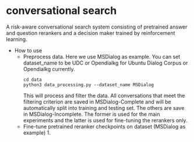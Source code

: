 # conversational search
A risk-aware conversational search system consisting of pretrained answer and question rerankers and a decision maker trained by reinforcement learning.


* How to use
  * Preprocess data. Here we use MSDialog as example. You can set dataset_name to be UDC or Opendialkg for Ubuntu Dialog Corpus or Opendialkg currently.
    ```
    cd data
    python3 data_processing.py --dataset_name MSDialog
    ```
    This will process and filter the data. All conversations that meet the filtering criterion are saved in MSDialog-Complete and will be automatically split into training and testing set. The others are save in MSDialog-Incomplete. The former is used for the main experiments and the latter is used for fine-tuning the rerankers only.
  * Fine-tune pretrained reranker checkpoints on dataset (MSDialog as example)
    1. 
